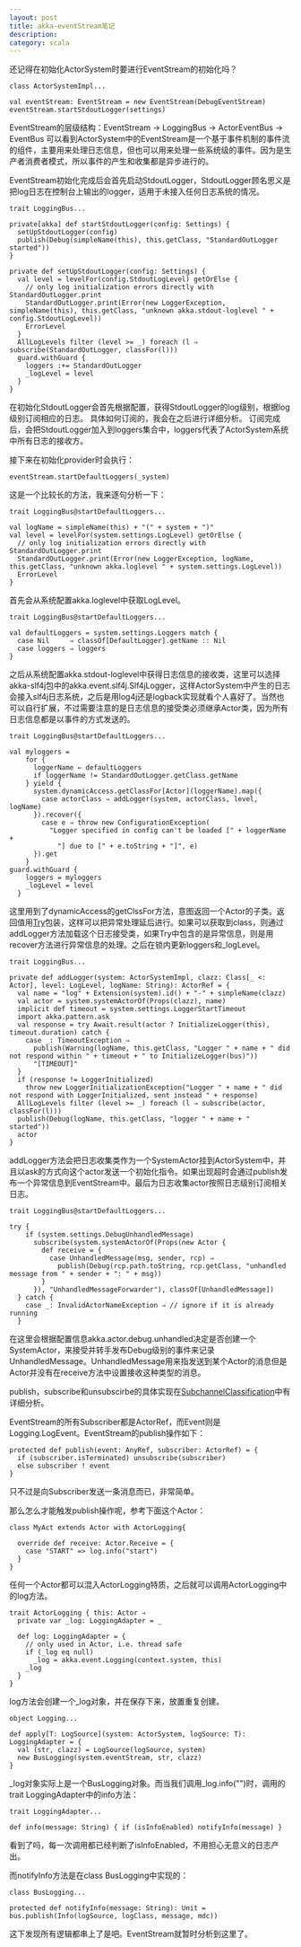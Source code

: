 ```yaml
---
layout: post
title: akka-eventStream笔记
description: 
category: scala
---
```


还记得在初始化ActorSystem时要进行EventStream的初始化吗？

	class ActorSystemImpl...
	
	val eventStream: EventStream = new EventStream(DebugEventStream)
	eventStream.startStdoutLogger(settings)


EventStream的层级结构：EventStream -> LoggingBus -> ActorEventBus -> EventBus 可以看到ActorSystem中的EventStream是一个基于事件机制的事件流的组件，主要用来处理日志信息，但也可以用来处理一些系统级的事件。因为是生产者消费者模式，所以事件的产生和收集都是异步进行的。

EventStream初始化完成后会首先启动StdoutLogger，StdoutLogger顾名思义是把log日志在控制台上输出的logger，适用于未接入任何日志系统的情况。

	trait LoggingBus...
	
	private[akka] def startStdoutLogger(config: Settings) {
      setUpStdoutLogger(config)
      publish(Debug(simpleName(this), this.getClass, "StandardOutLogger started"))
    }

	private def setUpStdoutLogger(config: Settings) {
      val level = levelFor(config.StdoutLogLevel) getOrElse {
        // only log initialization errors directly with StandardOutLogger.print
        StandardOutLogger.print(Error(new LoggerException, simpleName(this), this.getClass, "unknown akka.stdout-loglevel " + config.StdoutLogLevel))
        ErrorLevel
      }
      AllLogLevels filter (level >= _) foreach (l ⇒ subscribe(StandardOutLogger, classFor(l)))
      guard.withGuard {
        loggers :+= StandardOutLogger
        _logLevel = level
      }
    }

在初始化StdoutLogger会首先根据配置，获得StdoutLogger的log级别，根据log级别订阅相应的日志。
具体如何订阅的，我会在之后进行详细分析。
订阅完成后，会把StdoutLogger加入到loggers集合中，loggers代表了ActorSystem系统中所有日志的接收方。

接下来在初始化provider时会执行：

	eventStream.startDefaultLoggers(_system)

这是一个比较长的方法，我来逐句分析一下：

	trait LoggingBus@startDefaultLoggers...
	
	val logName = simpleName(this) + "(" + system + ")"
    val level = levelFor(system.settings.LogLevel) getOrElse {
      // only log initialization errors directly with StandardOutLogger.print
      StandardOutLogger.print(Error(new LoggerException, logName, this.getClass, "unknown akka.loglevel " + system.settings.LogLevel))
      ErrorLevel
    }

首先会从系统配置akka.loglevel中获取LogLevel。

	trait LoggingBus@startDefaultLoggers...

	val defaultLoggers = system.settings.Loggers match {
      case Nil     ⇒ classOf[DefaultLogger].getName :: Nil
      case loggers ⇒ loggers
    }

之后从系统配置akka.stdout-loglevel中获得日志信息的接收类，这里可以选择akka-slf4j包中的akka.event.slf4j.Slf4jLogger，这样ActorSystem中产生的日志会接入slf4j日志系统，之后是用log4j还是logback实现就看个人喜好了。当然也可以自行扩展，不过需要注意的是日志信息的接受类必须继承Actor类，因为所有日志信息都是以事件的方式发送的。

	trait LoggingBus@startDefaultLoggers...

	val myloggers =
        for {
          loggerName ← defaultLoggers
          if loggerName != StandardOutLogger.getClass.getName
        } yield {
          system.dynamicAccess.getClassFor[Actor](loggerName).map({
            case actorClass ⇒ addLogger(system, actorClass, level, logName)
          }).recover({
            case e ⇒ throw new ConfigurationException(
              "Logger specified in config can't be loaded [" + loggerName +
                "] due to [" + e.toString + "]", e)
          }).get
        }
	guard.withGuard {
        loggers = myloggers
        _logLevel = level
      }

这里用到了dynamicAccess的getClssFor方法，意图返回一个Actor的子类。返回值用[Try](http://bigbully.github.io/Try/)包装，这样可以把异常处理延后进行。如果可以获取到class，则通过addLogger方法加载这个日志接受类，如果Try中包含的是异常信息，则是用recover方法进行异常信息的处理。之后在锁内更新loggers和_logLevel。
		
	trait LoggingBus...	

	private def addLogger(system: ActorSystemImpl, clazz: Class[_ <: Actor], level: LogLevel, logName: String): ActorRef = {
      val name = "log" + Extension(system).id() + "-" + simpleName(clazz)
      val actor = system.systemActorOf(Props(clazz), name)
      implicit def timeout = system.settings.LoggerStartTimeout
      import akka.pattern.ask
      val response = try Await.result(actor ? InitializeLogger(this), timeout.duration) catch {
        case _: TimeoutException ⇒
          publish(Warning(logName, this.getClass, "Logger " + name + " did not respond within " + timeout + " to InitializeLogger(bus)"))
          "[TIMEOUT]"
      }
      if (response != LoggerInitialized)
        throw new LoggerInitializationException("Logger " + name + " did not respond with LoggerInitialized, sent instead " + response)
      AllLogLevels filter (level >= _) foreach (l ⇒ subscribe(actor, classFor(l)))
      publish(Debug(logName, this.getClass, "logger " + name + " started"))
      actor
    }

addLogger方法会把日志收集类作为一个SystemActor挂到ActorSystem中，并且以ask的方式向这个actor发送一个初始化指令。如果出现超时会通过publish发布一个异常信息到EventStream中。最后为日志收集actor按照日志级别订阅相关日志。

	trait LoggingBus@startDefaultLoggers...
	
	try {
        if (system.settings.DebugUnhandledMessage)
          subscribe(system.systemActorOf(Props(new Actor {
            def receive = {
              case UnhandledMessage(msg, sender, rcp) ⇒
                publish(Debug(rcp.path.toString, rcp.getClass, "unhandled message from " + sender + ": " + msg))
            }
          }), "UnhandledMessageForwarder"), classOf[UnhandledMessage])
      } catch {
        case _: InvalidActorNameException ⇒ // ignore if it is already running
      }

在这里会根据配置信息akka.actor.debug.unhandled决定是否创建一个SystemActor，来接受并转手发布Debug级别的事件来记录UnhandledMessage。UnhandledMessage用来指发送到某个Actor的消息但是Actor并没有在receive方法中设置接收这种类型的消息。

publish，subscribe和unsubscirbe的具体实现在[SubchannelClassification](http://bigbully.github.io/akka-SubchannelClassification/)中有详细分析。

EventStream的所有Subscriber都是ActorRef，而Event则是Logging.LogEvent。EventStream的publish操作如下：

	protected def publish(event: AnyRef, subscriber: ActorRef) = {
	  if (subscriber.isTerminated) unsubscribe(subscriber)
      else subscriber ! event
    }

只不过是向Subscriber发送一条消息而已，非常简单。

那么怎么才能触发publish操作呢，参考下面这个Actor：

	class MyAct extends Actor with ActorLogging{

	  override def receive: Actor.Receive = {
	    case "START" => log.info("start") 
	  }
	}

任何一个Actor都可以混入ActorLogging特质，之后就可以调用ActorLogging中的log方法。


	trait ActorLogging { this: Actor ⇒
	  private var _log: LoggingAdapter = _

	  def log: LoggingAdapter = {
	    // only used in Actor, i.e. thread safe
	    if (_log eq null)
	      _log = akka.event.Logging(context.system, this)
	    _log
	  }
	}

log方法会创建一个_log对象，并在保存下来，放置重复创建。

	object Logging...
	
	def apply[T: LogSource](system: ActorSystem, logSource: T): LoggingAdapter = {
      val (str, clazz) = LogSource(logSource, system)
      new BusLogging(system.eventStream, str, clazz)
	}

_log对象实际上是一个BusLogging对象。而当我们调用_log.info("")时，调用的trait LoggingAdapter中的info方法：

	trait LoggingAdapter...
	
	def info(message: String) { if (isInfoEnabled) notifyInfo(message) }

看到了吗，每一次调用都已经判断了isInfoEnabled，不用担心无意义的日志产出。

而notifyInfo方法是在class BusLogging中实现的：

	class BusLogging...
	
	protected def notifyInfo(message: String): Unit = bus.publish(Info(logSource, logClass, message, mdc))

这下发现所有逻辑都串上了是吧。EventStream就暂时分析到这里了。





									



	



